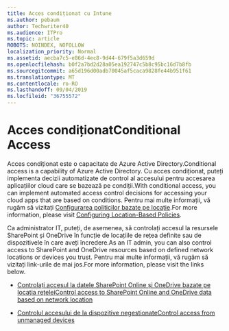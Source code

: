 ```yaml
---
title: Acces condiționat cu Intune
ms.author: pebaum
author: Techwriter40
ms.audience: ITPro
ms.topic: article
ROBOTS: NOINDEX, NOFOLLOW
localization_priority: Normal
ms.assetid: aecba7c5-e86d-4ec8-9d44-679f5a3d659d
ms.openlocfilehash: b0f2a7bd2d28a05ea192747c5b8c95bc16d7b8fb
ms.sourcegitcommit: a65d196d00adb70045af5caca9828fe44b951f61
ms.translationtype: MT
ms.contentlocale: ro-RO
ms.lasthandoff: 09/04/2019
ms.locfileid: "36755572"
---
```

# <a name="conditional-access"></a><span data-ttu-id="565b1-102">Acces condiționat</span><span class="sxs-lookup"><span data-stu-id="565b1-102">Conditional Access</span></span>

<span data-ttu-id="565b1-103">Acces condiționat este o capacitate de Azure Active Directory.</span><span class="sxs-lookup"><span data-stu-id="565b1-103">Conditional access is a capability of Azure Active Directory.</span></span> <span data-ttu-id="565b1-104">Cu acces condiționat, puteți implementa decizii automatizate de control al accesului pentru accesarea aplicațiilor cloud care se bazează pe condiții.</span><span class="sxs-lookup"><span data-stu-id="565b1-104">With conditional access, you can implement automated access control decisions for accessing your cloud apps that are based on conditions.</span></span> <span data-ttu-id="565b1-105">Pentru mai multe informații, vă rugăm să vizitați [Configurarea politicilor bazate pe locație](https://docs.microsoft.com/azure/active-directory/conditional-access/overview).</span><span class="sxs-lookup"><span data-stu-id="565b1-105">For more information, please visit [Configuring Location-Based Policies](https://docs.microsoft.com/azure/active-directory/conditional-access/overview).</span></span>

<span data-ttu-id="565b1-106">Ca administrator IT, puteți, de asemenea, să controlați accesul la resursele SharePoint și OneDrive în funcție de locațiile de rețea definite sau de dispozitivele în care aveți încredere.</span><span class="sxs-lookup"><span data-stu-id="565b1-106">As an IT admin, you can also control access to SharePoint and OneDrive resources based on defined network locations or devices you trust.</span></span> <span data-ttu-id="565b1-107">Pentru mai multe informații, vă rugăm să vizitați link-urile de mai jos.</span><span class="sxs-lookup"><span data-stu-id="565b1-107">For more information, please visit the links below.</span></span>

- [<span data-ttu-id="565b1-108">Controlați accesul la datele SharePoint Online și OneDrive bazate pe locația rețelei</span><span class="sxs-lookup"><span data-stu-id="565b1-108">Control access to SharePoint Online and OneDrive data based on network location</span></span>](https://docs.microsoft.com/sharepoint/control-access-based-on-network-location)

- [<span data-ttu-id="565b1-109">Controlul accesului de la dispozitive negestionate</span><span class="sxs-lookup"><span data-stu-id="565b1-109">Control access from unmanaged devices</span></span>](https://docs.microsoft.com/sharepoint/control-access-from-unmanaged-devices)

